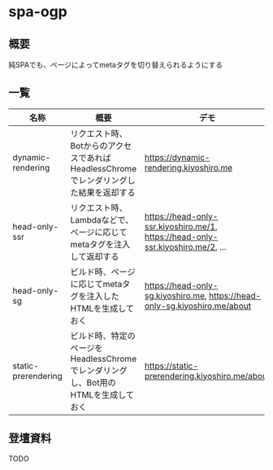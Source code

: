 # spa-ogp

## 概要

純SPAでも、ページによってmetaタグを切り替えられるようにする

## 一覧

| 名称                | 概要                                                                                  | デモ                                                                            |
| ------------------- | ------------------------------------------------------------------------------------- | ------------------------------------------------------------------------------- |
| dynamic-rendering   | リクエスト時、BotからのアクセスであればHeadlessChromeでレンダリングした結果を返却する | https://dynamic-rendering.kiyoshiro.me                                          |
| head-only-ssr       | リクエスト時、Lambdaなどで、ページに応じてmetaタグを注入して返却する                  | https://head-only-ssr.kiyoshiro.me/1, https://head-only-ssr.kiyoshiro.me/2, ... |
| head-only-sg        | ビルド時、ページに応じてmetaタグを注入したHTMLを生成しておく                          | https://head-only-sg.kiyoshiro.me, https://head-only-sg.kiyoshiro.me/about      |
| static-prerendering | ビルド時、特定のページをHeadlessChromeでレンダリングし、Bot用のHTMLを生成しておく     | https://static-prerendering.kiyoshiro.me/about                                  |

## 登壇資料

TODO
